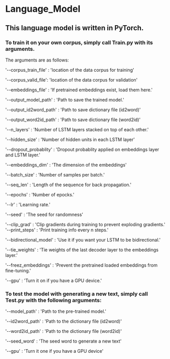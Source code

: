 # Language_Model
## This language model is written in PyTorch.

### To train it on your own corpus, simply call Train.py with its arguments.

The arguments are as follows:

'--corpus_train_file' : 'location of the data corpus for training'

'--corpus_valid_file': 'location of the data corpus for validation'

'--embeddings_file' : 'If pretrained embeddings exist, load them here.'

'--output_model_path' : 'Path to save the trained model.'

'--output_id2word_path' : 'Path to save dictionary file (id2word)'

'--output_word2id_path' : 'Path to save dictionary file (word2id)'

'--n_layers' : 'Number of LSTM layers stacked on top of each other.'

'--hidden_size' : 'Number of hidden units in each LSTM layer'

'--dropout_probablity' : 'Dropout probablity applied on embeddings layer and LSTM layer.'

'--embeddings_dim' : 'The dimension of the embeddings'

'--batch_size' : 'Number of samples per batch.'

'--seq_len' : 'Length of the sequence for back propagation.'

'--epochs' : 'Number of epocks.'

'--lr' : 'Learning rate.'

'--seed' : 'The seed for randomness'

'--clip_grad' : 'Clip gradients during training to prevent exploding gradients.'
'--print_steps' : 'Print training info every n steps.'

'--bidirectional_model' : 'Use it if you want your LSTM to be bidirectional.'

'--tie_weights' : 'Tie weights of the last decoder layer to the embeddings layer.'

'--freez_embeddings' : 'Prevent the pretrained loaded embeddings from fine-tuning.'

'--gpu' : 'Turn it on if you have a GPU device.'



### To test the model with generating a new text, simply call Test.py with the following arguments:

'--model_path' : 'Path to the pre-trained model.'

'--id2word_path' : 'Path to the dictionary file (id2word)'

'--word2id_path' : 'Path to the dictionary file (word2id)'

'--seed_word' : 'The seed word to generate a new text'

'--gpu' : 'Turn it one if you have a GPU device'
